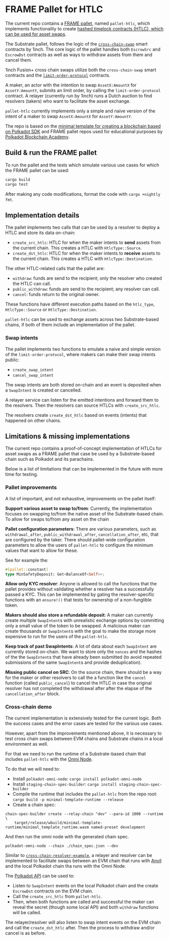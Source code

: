 # FRAME Pallet for HTLC

The current repo contains a [FRAME pallet](https://paritytech.github.io/polkadot-sdk/master/polkadot_sdk_docs/polkadot_sdk/frame_runtime/index.html),
named `pallet-htlc`, which implements functionality to create
[hashed timelock contracts (HTLC), which can be used for asset swaps](https://1inch.io/assets/1inch-fusion-plus.pdf).

The Substrate pallet, follows the logic of the [`cross-chain-swap`](https://github.com/1inch/cross-chain-swap)
smart contracts by 1inch. The core logic of the pallet handles both `EscrowSrc`
and `EscrowDst` contracts as well as ways to withdraw assets from them and
cancel them.

1inch Fusion+ cross chain swaps utilize both the `cross-chain-swap` smart
contracts and the [`limit-order-protocol`](https://github.com/1inch/limit-order-protocol/tree/master/contracts) contracts.

A maker, an actor with the intention to swap `AssetX:AmountX` for `AssetY:AmountY`,
submits an limit order, by calling the `limit-order-protocol` contract.
A relayer (currently run by 1inch) runs a Dutch auction to find resolvers (takers)
who want to facilitate the asset exchange.

`pallet-htlc` currently implements only a simple and naive version of the intent
of a maker to swap `AssetX:AmountX` for `AssetY:AmountY`.

The repo is based on the [minimal template for creating a blockchain based on Polkadot SDK](https://github.com/paritytech/polkadot-sdk-minimal-template)
and FRAME pallet repos used for educational purposes by
[Polkadot Blockchain Academy](https://github.com/Polkadot-Blockchain-Academy).

## Build & run the FRAME pallet

To run the pallet and the tests which simulate various use cases for which
the FRAME pallet can be used:

```bash
cargo build
cargo test
```

After making any code modifications, format the code with `cargo +nightly fmt`.

## Implementation details

The pallet implements two calls that can be used by a resolver to deploy
a HTLC and store its data on-chain:

- `create_src_htlc`: HTLC for when the maker intents to **send** assets from the current chain. This creates a HTLC with `HtlcType::Source`.
- `create_dst_htlc`: HTLC for when the maker intents to **receive** assets to the current chain. This creates a HTLC with `HtlcType::Destination`.

The other HTLC-related calls that the pallet are:
- `withdraw`: funds are send to the recipient; only the resolver who created the HTLC can call.
- `public_withdraw`: funds are send to the recipient; any resolver can call.
- `cancel`: funds return to the original owner.

These functions have different execution paths based on the `htlc_type`,
`HtlcType::Source` or `HtlcType::Destination`.

`pallet-htlc` can be used to exchange assets across two Substrate-based chains,
if both of them include an implementation of the pallet.

### Swap intents

The pallet implements two functions to emulate a naive and simple version of
the `limit-order-protocol`, where makers can make their swap intents public:
- `create_swap_intent`
- `cancel_swap_intent`

The swap intents are both stored on-chain and an event is deposited when
a `SwapIntent` is created or cancelled.

A relayer service can listen for the emitted intentions and forward them
to the resolvers. Then the resolvers can source HTLCs with `create_src_htlc`.

The resolvers create `create_dst_htlc` based on events (intents) that happened
on other chains.

## Limitations & missing implementations

The current repo contains a proof-of-concept implementation of HTLCs for asset
swaps as a FRAME pallet that case be used by a Substrate-based chain such
as Polkadot and its parachains.

Below is a list of limitations that can be implemented in the future with more
time for testing.

### Pallet improvements

A list of important, and not exhaustive, improvements on the pallet itself:

**Support various asset to swap to/from**: Currently, the implementation focuses
on swapping to/from the native asset of the Substrate-based chain. To allow
for swaps to/from any asset on the chain

**Pallet configuration parameters**: There are various parameters, such as
`withdrawal_after`, `public_withdrawal_after`, `cancellation_after`, etc,
that are configured by the taker. There should
pallet-wide configuration parameters to allow the users of `pallet-htlc`
to configure the minimum values that want to allow for these.

See for example the:

```rust
#[pallet::constant]
type MinSafetyDeposit: Get<BalanceOf<Self>>;
```

**Allow only KYC resolver**: Anyone is allowed to call the functions that
the pallet provides without validating whether a resolver has a successfully
passed a KYC. This can be implemented by gating the resolver-specific functions
with an `ensure!()` that tests for ownership of a non-funglible token.

**Makers should also store a refundable deposit**: A maker can currently
create multiple `SwapIntent`s with unrealistic exchange options by
committing only a small value of the token to be swapped. A malicious
maker can create thousands or `SwapIntent`s with the goal to make the
storage more expensive to run for the users of the `pallet-htlc`.

**Keep track of past SwapIntents**: A lot of data about each `SwapIntent`
are currently stored on-chain. We want to store only the `nonces` and the
hashes of the the `SwapIntent`s that have already been submitted (to avoid
repeated submissions of the same `SwapIntent`s and provide deduplication).

**Missing public cancel on SRC**: On the source chain, there should be a
way for the maker or other resolvers to call the a function like the
`cancel` function (called `public_cancel`) to cancel the HTLC in case
the original resolver has not completed the withdrawal after after
the elapse of the `cancellation_after` block.

### Cross-chain demo

The current implementation is extensively tested for the current logic. Both
the success cases and the error cases are tested for the various use cases.

However, apart from the improvements mentioned above, it is necessary to
test cross chain swaps between EVM chains and Substrate chains in a
local environment as well.

For that we need to run the runtime of a Substrate-based chain that
includes `pallet-htlc` with the [Omni Node](https://paritytech.github.io/polkadot-sdk/master/polkadot_sdk_docs/reference_docs/omni_node/index.html).

To do that we will need to:

- Install `polkadot-omni-node`: `cargo install polkadot-omni-node`
- Install `staging-chain-spec-builder`: `cargo install staging-chain-spec-builder`
- Compile the runtime that includes the `pallet-htlc` from the repo root: `cargo build -p minimal-template-runtime --release`
- Create a chain spec:

```
chain-spec-builder create --relay-chain "dev" --para-id 1000 --runtime \
    target/release/wbuild/minimal-template-runtime/minimal_template_runtime.wasm named-preset development
```

And then run the omni node with the generated chain spec.

```
polkadot-omni-node --chain ./chain_spec.json --dev
```

Similar to [`cross-chain-resolver-example`](),
a relayer and resolver can be implemented to facilitate swaps between an EVM
chain that runs with [Anvil](https://getfoundry.sh/anvil/overview/)
and the local Polkadot chain tha runs with the Omni Node.

The [Polkadot API](https://papi.how/) can be used to:
- Listen to `SwapIntent` events on the local Polkadot chain and the create `EscrowDst` contracts on the EVM chain.
- Call the `create_src_htlc` from `pallet-htlc`.
- Then, when both functions are called and successful the maker can reveal the secret (though some local API) and both `withdraw` functions will be called.

The relayer/resolver will also listen to swap intent events on the EVM chain and call the `create_dst_htlc` after.
Then the process to withdraw and/or cancel is as before.